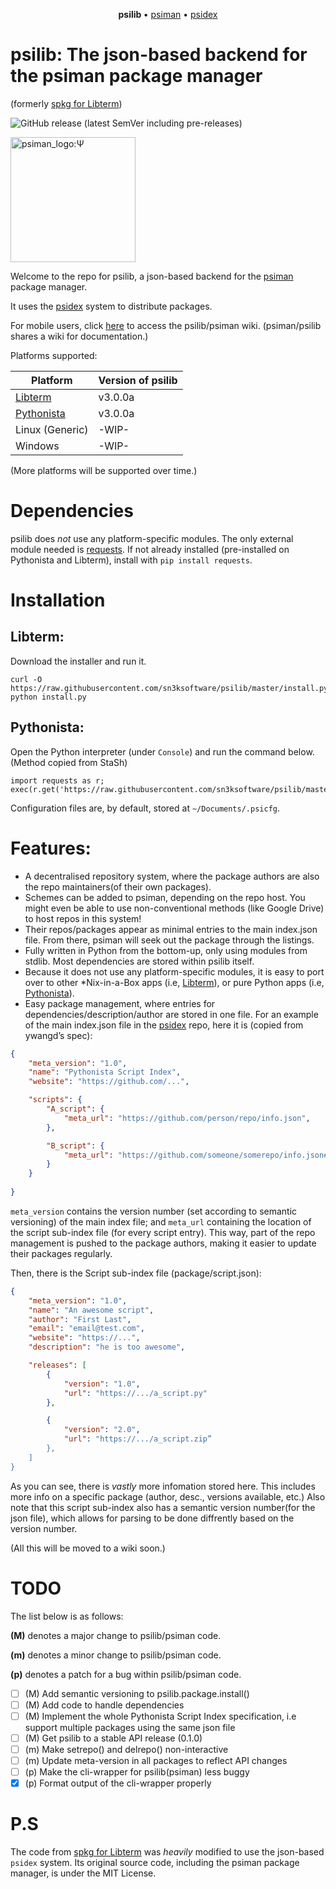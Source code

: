 <p align="center">
  <b> psilib </b> &bull;
  <a href="https://github.com/sn3ksoftware/psiman">psiman</a> &bull;
    <a href="https://github.com/sn3ksoftware/psidex">psidex</a>
</p>

# psilib: The json-based backend for the psiman package manager
(formerly [spkg for Libterm](https://github.com/sn3ksoftware/sandpkg/tree/testing))

![GitHub release (latest SemVer including pre-releases)](https://img.shields.io/github/v/release/sn3ksoftware/psilib?include_prereleases&sort=semver)

<img src="https://raw.githubusercontent.com/sn3ksoftware/psilib/master/psilib_logo.png" alt="psiman_logo:Ψ" width="200"/>

Welcome to the repo for psilib, a json-based backend for the [psiman](https://github.com/sn3ksoftware/psiman) package manager.

It uses the [psidex](https://github.com/sn3ksoftware/psidex) system to distribute packages.

For mobile users, click [here](https://github.com/sn3ksoftware/psilib/wiki) to access the psilib/psiman wiki.
(psiman/psilib shares a wiki for documentation.)

Platforms supported:

| Platform  | Version of psilib |
| --- | --- |
| [Libterm](https://github.com/ColdGrub1384/LibTerm) | v3.0.0a |
| [Pythonista](http://omz-software.com/pythonista/) | v3.0.0a |
| Linux (Generic) | -WIP- |
| Windows | -WIP- |

(More platforms will be supported over time.)
# Dependencies
psilib does _not_ use any platform-specific modules.
The only external module needed is [requests](https://pypi.org/project/requests/).
If not already installed (pre-installed on Pythonista and Libterm),
install with `pip install requests`.
# Installation
## Libterm:
Download the installer and run it.
```
curl -O https://raw.githubusercontent.com/sn3ksoftware/psilib/master/install.py
python install.py
```
## Pythonista:
Open the Python interpreter (under `Console`) and run the command below. (Method copied from StaSh)
```
import requests as r; exec(r.get('https://raw.githubusercontent.com/sn3ksoftware/psilib/master/install.py').text)
```
Configuration files are, by default, stored at `~/Documents/.psicfg`.
# Features:
* A decentralised repository system, where the package authors are also the repo maintainers(of their own packages).
* Schemes can be added to psiman, depending on the repo host. You might even be able to use non-conventional methods (like Google Drive) to host repos in this system!
* Their repos/packages appear as minimal entries to the main index.json file. From there, psiman will seek out the package through the listings.
* Fully written in Python from the bottom-up, only using modules from stdlib. Most dependencies are stored within psilib itself.
* Because it does not use any platform-specific modules, it is easy to port over to other *Nix-in-a-Box apps (i.e, [Libterm](https://github.com/ColdGrub1384/LibTerm)), or pure Python apps (i.e, [Pythonista](http://omz-software.com/pythonista/)).
* Easy package management, where entries for dependencies/description/author are stored in one file.
For an example of the main index.json file in the [psidex](https://github.com/sn3ksoftware/psidex) repo, here it is (copied from ywangd’s spec):
```json
{
    "meta_version": "1.0",
    "name": "Pythonista Script Index",
    "website": "https://github.com/...",

    "scripts": {
        "A_script": {
            "meta_url": "https://github.com/person/repo/info.json",
        },

        "B_script": {
            "meta_url": "https://github.com/someone/somerepo/info.json#B_script",
        }
    }
    
}
```
`meta_version` contains the version number (set according to semantic versioning) of the main index file;
and `meta_url` containing the location of the script sub-index file (for every script entry).
This way, part of the repo management is pushed to the package authors, making it easier to update
their packages regularly.

Then, there is the Script sub-index file (package/script.json):
```json
{
    "meta_version": "1.0",  
    "name": "An awesome script",
    "author": "First Last",
    "email": "email@test.com",
    "website": "https://...",
    "description": "he is too awesome",

    "releases": [ 
        {
            "version": "1.0", 
            "url": "https://.../a_script.py"
        },

        {
            "version": "2.0", 
            "url": "https://.../a_script.zip”
        },
    ]
}
```
As you can see, there is _vastly_ more infomation stored here.
This includes more info on a specific package (author, desc., versions available, etc.)
Also note that this script sub-index also has a semantic version number(for the json file), which allows for
parsing to be done diffrently based on the version number.

(All this will be moved to a wiki soon.)
# TODO
The list below is as follows:

**(M)** denotes a major change to psilib/psiman code.

**(m)** denotes a minor change to psilib/psiman code.

**(p)** denotes a patch for a bug within psilib/psiman code.

- [ ] (M) Add semantic versioning to psilib.package.install()
- [ ] (M) Add code to handle dependencies
- [ ] (M) Implement the whole Pythonista Script Index specification, i.e support multiple 
packages using the same json file
- [ ] (M) Get psilib to a stable API release (0.1.0)
- [ ] (m) Make setrepo() and delrepo() non-interactive 
- [ ] (m) Update meta-version in all packages to reflect API changes
- [ ] (p) Make the cli-wrapper for psilib(psiman) less buggy
- [x] (p) Format output of the cli-wrapper properly

# P.S
The code from [spkg for Libterm](https://github.com/sn3ksoftware/sandpkg/tree/testing) was _heavily_ modified to use the json-based `psidex` system.
Its original source code, including the psiman package manager, is under the MIT License.
